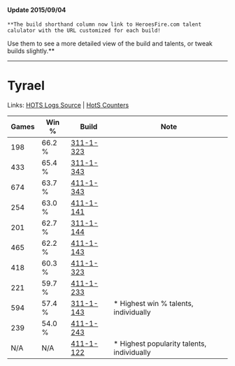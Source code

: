 #### Update 2015/09/04
    **The build shorthand column now link to HeroesFire.com talent calulator with the URL customized for each build!  
Use them to see a more detailed view of the build and talents, or tweak builds slightly.**

***

# Tyrael

Links: [HOTS Logs Source](https://www.hotslogs.com/Sitewide/HeroDetails?Hero=Tyrael) | [HotS Counters](http://hotscounters.com/#/hero/Tyrael)

Games  | Win %  | Build     | Note
-----  | -----  | -----     | ----
198    | 66.2 % | [311-1-323](http://www.heroesfire.com/hots/talent-calculator/tyrael#o10R) | 
433    | 65.4 % | [311-1-343](http://www.heroesfire.com/hots/talent-calculator/tyrael#o10l) | 
674    | 63.7 % | [411-1-343](http://www.heroesfire.com/hots/talent-calculator/tyrael#rr9l) | 
254    | 63.0 % | [411-1-141](http://www.heroesfire.com/hots/talent-calculator/tyrael#rr6b) | 
201    | 62.7 % | [311-1-144](http://www.heroesfire.com/hots/talent-calculator/tyrael#o0ze) | 
465    | 62.2 % | [411-1-143](http://www.heroesfire.com/hots/talent-calculator/tyrael#rr6d) | 
418    | 60.3 % | [411-1-323](http://www.heroesfire.com/hots/talent-calculator/tyrael#rr9R) | 
221    | 59.7 % | [411-1-233](http://www.heroesfire.com/hots/talent-calculator/tyrael#rr81) | 
594    | 57.4 % | [311-1-143](http://www.heroesfire.com/hots/talent-calculator/tyrael#o0zd) | * Highest win % talents, individually
239    | 54.0 % | [411-1-243](http://www.heroesfire.com/hots/talent-calculator/tyrael#rr8B) | 
N/A    | N/A    | [411-1-122](http://www.heroesfire.com/hots/talent-calculator/tyrael#rr6I) | * Highest popularity talents, individually
